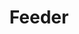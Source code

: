 ---
facebook: https://facebook.com/feederco
git: https://github.com/feederco
instagram: https://instagram.com/feederco
linkedin: https://linkedin.com/company/feeder-co
logohandle: feederco
sort: feederco
title: Feeder
twitter: https://x.com/feederco
website: https://feeder.co/
---